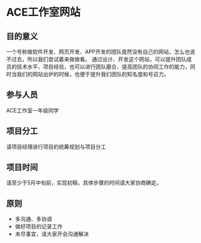# ACE工作室网站

## 目的意义
一个号称做软件开发、网页开发、APP开发的团队竟然没有自己的网站，怎么也说不过去，所以我们尝试着来做做看。
通过设计、开发这个网站，可以提升团队成员的技术水平、项目经验，也可以进行团队磨合、提高团队的协同工作的能力，同时当我们的网站出炉的时候，也便于提升我们团队的知名度和号召力。

## 参与人员
ACE工作室一年级同学
## 项目分工
请项目经理进行项目的统筹规划与项目分工
## 项目时间
请至少于5月中旬前，实现初稿，具体步骤的时间请大家协商确定。
## 原则
- 多沟通、多协调
- 做好项目的记录工作
- 未尽事宜，请大家开会沟通解决

